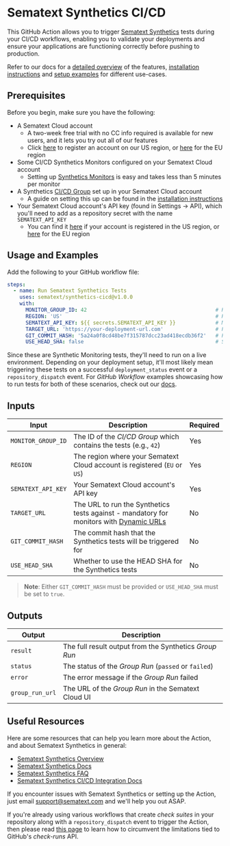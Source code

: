# Sematext Synthetics CI/CD

This GitHub Action allows you to trigger [Sematext Synthetics](https://sematext.com/docs/synthetics/) tests during your CI/CD workflows, enabling you to validate your deployments and ensure your applications are functioning correctly before pushing to production.

Refer to our docs for a [detailed overview](https://sematext.com/docs/synthetics/ci-cd/overview/) of the features, [installation instructions](https://sematext.com/docs/synthetics/ci-cd/ci-cd-installation/) and [setup examples](https://sematext.com/docs/synthetics/ci-cd/ci-cd-installation/#examples) for different use-cases.



## Prerequisites

Before you begin, make sure you have the following:
- A Sematext Cloud account
  - A two-week free trial with no CC info required is available for new users, and it lets you try out all of our features
  - Click [here](https://apps.sematext.com/ui/registration) to register an account on our US region, or [here](https://apps.eu.sematext.com/ui/registration) for the EU region
- Some CI/CD Synthetics Monitors configured on your Sematext Cloud account
  - Setting up [Synthetics Monitors](https://sematext.com/docs/synthetics/getting-started/) is easy and takes less than 5 minutes per monitor
- A Synthetics [CI/CD Group](https://sematext.com/docs/synthetics/ci-cd/overview/#cicd-groups) set up in your Sematext Cloud account
  - A guide on setting this up can be found in the [installation instructions](https://sematext.com/docs/synthetics/ci-cd/ci-cd-installation/)
- Your Sematext Cloud account's API key (found in Settings → API), which you'll need to add as a repository secret with the name `SEMATEXT_API_KEY`
  - You can find it [here](https://apps.sematext.com/ui/account/api) if your account is registered in the US region, or [here](https://apps.eu.sematext.com/ui/account/api) for the EU region



## Usage and Examples

Add the following to your GitHub workflow file:

```yaml
steps:
  - name: Run Sematext Synthetics Tests
    uses: sematext/synthetics-cicd@v1.0.0
    with:
      MONITOR_GROUP_ID: 42                                          # Replace with your actual Monitor Group ID
      REGION: 'US'                                                  # Replace with your Sematext Cloud account's region ('EU' or 'US')
      SEMATEXT_API_KEY: ${{ secrets.SEMATEXT_API_KEY }}             # Make sure to add your Sematext API key as a repository secret first
      TARGET_URL: 'https://your-deployment-url.com'                 # Pass dynamically from your setup, used as the replacement for <DYNAMIC_URL>
      GIT_COMMIT_HASH: '5a24a0f8cd48be7f315787dcc23ad418ecdb36f2'   # Pass dynamically from your setup as needed
      USE_HEAD_SHA: false                                           # Set to true if the invoking event is linked to the commit you're testing
```

Since these are Synthetic Monitoring tests, they'll need to run on a live environment. Depending on your deployment setup, it'll most likely mean triggering these tests on a successful `deployment_status` event or a `repository_dispatch` event. For *GitHub Workflow* examples showcasing how to run tests for both of these scenarios, check out our [docs](https://sematext.com/docs/synthetics/ci-cd/ci-cd-installation/#examples).



## Inputs

| Input | Description | Required |
|-------|-------------|----------|
| `MONITOR_GROUP_ID` | The ID of the *CI/CD Group* which contains the tests (e.g., `42`) | Yes |
| `REGION` | The region where your Sematext Cloud account is registered (`EU` or `US`) | Yes |
| `SEMATEXT_API_KEY` | Your Sematext Cloud account's API key | Yes |
| `TARGET_URL` | The URL to run the Synthetics tests against - mandatory for monitors with [Dynamic URLs](https://sematext.com/docs/synthetics/ci-cd/overview/#dynamic-urls) | No |
| `GIT_COMMIT_HASH` | The commit hash that the Synthetics tests will be triggered for | No |
| `USE_HEAD_SHA` | Whether to use the HEAD SHA for the Synthetics tests | No |

> **Note**: Either `GIT_COMMIT_HASH` must be provided or `USE_HEAD_SHA` must be set to `true`.



## Outputs

| Output | Description |
|--------|-------------|
| `result` | The full result output from the Synthetics *Group Run* |
| `status` | The status of the *Group Run* (`passed` or `failed`) |
| `error` | The error message if the *Group Run* failed |
| `group_run_url` | The URL of the *Group Run* in the Sematext Cloud UI |



## Useful Resources

Here are some resources that can help you learn more about the Action, and about Sematext Synthetics in general:
- [Sematext Synthetics Overview](https://sematext.com/synthetic-monitoring/)
- [Sematext Synthetics Docs](https://sematext.com/docs/synthetics/)
- [Sematext Synthetics FAQ](https://sematext.com/docs/synthetics/faq/)
- [Sematext Synthetics CI/CD Integration Docs](https://sematext.com/docs/synthetics/ci-cd/overview/)

If you encounter issues with Sematext Synthetics or setting up the Action, just email support@sematext.com and we'll help you out ASAP.

If you're already using various workflows that create *check suites* in your repository along with a `repository_dispatch` event to trigger the Action, then please read [this page](https://sematext.com/docs/synthetics/ci-cd/ci-cd-check-run-fix/) to learn how to circumvent the limitations tied to GitHub's *check-runs* API.
